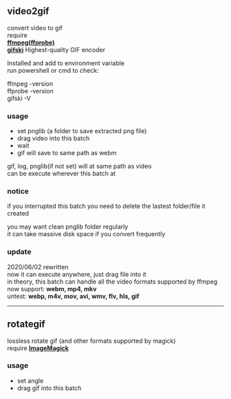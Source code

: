 ## video2gif
convert video to gif  
require  
[**ffmpeg(ffprobe)**](https://ffmpeg.zeranoe.com/builds/)  
[**gifski**](https://gif.ski/) Highest-quality GIF encoder  


Installed and add to environment variable  
run powershell or cmd to check:  

ffmpeg -version  
ffprobe -version  
gifski -V  

### usage
* set pnglib (a folder to save extracted png file)
* drag video into this batch
* wait
* gif will save to same path as webm

gif, log, pnglib(if not set) will at same path as video  
can be execute wherever this batch at

### notice
if you interrupted this batch 
you need to delete the lastest folder/file it created  

you may want clean pnglib folder regularly  
it can take massive disk space if you convert frequently  

### update
2020/06/02 rewritten  
now it can execute anywhere, just drag file into it  
in theory, this batch can handle all the video formats supported by ffmpeg  
now support: **webm, mp4, mkv**  
untest: **webp, m4v, mov, avi, wmv, flv, hls, gif**

---

## rotategif
lossless rotate gif (and other formats supported by magick)  
require [**ImageMagick**](https://imagemagick.org/script/download.php)

### usage
* set angle
* drag gif into this batch
